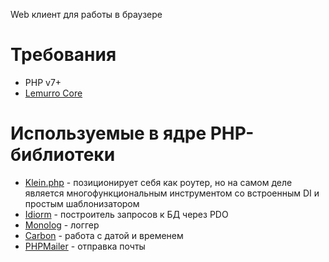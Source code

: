 Web клиент для работы в браузере

# Требования
- PHP v7+
- [Lemurro Core](https://github.com/Lemurro/core)

# Используемые в ядре PHP-библиотеки
- [Klein.php](https://github.com/klein/klein.php) - позиционирует себя как роутер, но на самом деле является многофункциональным инструментом со встроенным DI и простым шаблонизатором
- [Idiorm](https://github.com/j4mie/idiorm) - построитель запросов к БД через PDO
- [Monolog](https://github.com/Seldaek/monolog) - логгер
- [Carbon](https://github.com/briannesbitt/carbon) - работа с датой и временем
- [PHPMailer](https://github.com/PHPMailer/PHPMailer) - отправка почты